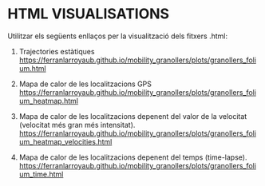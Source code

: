 # HTML VISUALISATIONS

Utilitzar els següents enllaços per la visualització dels fitxers .html:

1.  Trajectories estàtiques
https://ferranlarroyaub.github.io/mobility_granollers/plots/granollers_folium.html

2. Mapa de calor de les localitzacions GPS
https://ferranlarroyaub.github.io/mobility_granollers/plots/granollers_folium_heatmap.html

3. Mapa de calor de les localitzacions depenent del valor de la velocitat (velocitat més gran més intensitat).
https://ferranlarroyaub.github.io/mobility_granollers/plots/granollers_folium_heatmap_velocities.html

4. Mapa de calor de les localitzacions depenent del temps (time-lapse).
https://ferranlarroyaub.github.io/mobility_granollers/plots/granollers_folium_time.html
